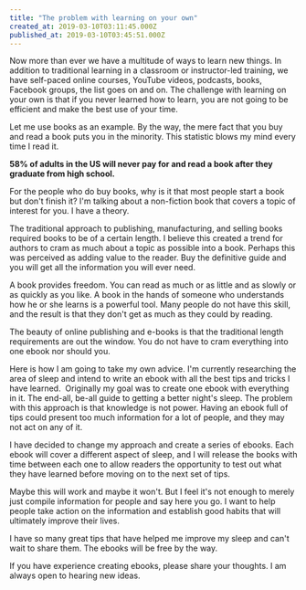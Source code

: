 ```yaml
---
title: "The problem with learning on your own"
created_at: 2019-03-10T03:11:45.000Z
published_at: 2019-03-10T03:45:51.000Z
---
```

Now more than ever we have a multitude of ways to learn new things. In addition to traditional learning in a classroom or instructor-led training, we have self-paced online courses, YouTube videos, podcasts, books, Facebook groups, the list goes on and on. The challenge with learning on your own is that if you never learned how to learn, you are not going to be efficient and make the best use of your time.

Let me use books as an example. By the way, the mere fact that you buy and read a book puts you in the minority. This statistic blows my mind every time I read it.

**58% of adults in the US will never pay for and read a book after they graduate from high school.**  

For the people who do buy books, why is it that most people start a book but don't finish it? I'm talking about a non-fiction book that covers a topic of interest for you. I have a theory.

The traditional approach to publishing, manufacturing, and selling books required books to be of a certain length. I believe this created a trend for authors to cram as much about a topic as possible into a book. Perhaps this was perceived as adding value to the reader. Buy the definitive guide and you will get all the information you will ever need.

A book provides freedom. You can read as much or as little and as slowly or as quickly as you like. A book in the hands of someone who understands how he or she learns is a powerful tool. Many people do not have this skill, and the result is that they don't get as much as they could by reading.

The beauty of online publishing and e-books is that the traditional length requirements are out the window. You do not have to cram everything into one ebook nor should you. 

Here is how I am going to take my own advice. I'm currently researching the area of sleep and intend to write an ebook with all the best tips and tricks I have learned.  Originally my goal was to create one ebook with everything in it. The end-all, be-all guide to getting a better night's sleep. The problem with this approach is that knowledge is not power. Having an ebook full of tips could present too much information for a lot of people, and they may not act on any of it.

I have decided to change my approach and create a series of ebooks. Each ebook will cover a different aspect of sleep, and I will release the books with time between each one to allow readers the opportunity to test out what they have learned before moving on to the next set of tips. 

Maybe this will work and maybe it won't. But I feel it's not enough to merely just compile information for people and say here you go. I want to help people take action on the information and establish good habits that will ultimately improve their lives. 

I have so many great tips that have helped me improve my sleep and can't wait to share them. The ebooks will be free by the way. 

If you have experience creating ebooks, please share your thoughts. I am always open to hearing new ideas.
